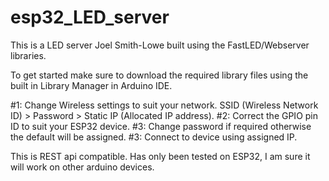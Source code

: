 # esp32_LED_server
This is a LED server Joel Smith-Lowe built using the FastLED/Webserver libraries.

To get started make sure to download the required library files using the built in Library Manager in Arduino IDE. 

#1: Change Wireless settings to suit your network. SSID (Wireless Network ID) > Password > Static IP (Allocated IP address).
#2: Correct the GPIO pin ID to suit your ESP32 device.
#3: Change password if required otherwise the default will be assigned.
#3: Connect to device using assigned IP.

This is REST api compatible. Has only been tested on ESP32, I am sure it will work on other arduino devices.
